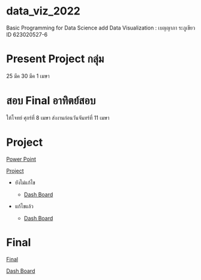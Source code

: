 # data_viz_2022
Basic Programming for Data Science add Data Visualization : เบญญาภา ระภูเขียว ID 623020527-6


# Present Project กลุ่ม
25 มีค 30 มีค 1 เมษา 

# สอบ Final อาทิตย์สอบ 
ให้โจทย์ ศุกร์ที่ 8 เมษา ส่งงานก่อนวันจันทร์ที่ 11 เมษา


# Project

   [Power Point](https://github.com/Benza1611/data_viz_2022/blob/main/FINAL%20PROJECT.pdf)

   
   [Project](https://github.com/Benza1611/data_viz_2022/blob/main/Project.ipynb)
    
    
* ยังไม่แก้ไข


    * [Dash Board](https://datastudio.google.com/reporting/a17e860f-a275-4232-9ae6-55082ee9cdfc/page/Y7ooC)


* แก้ไขแล้ว 

    * [Dash Board](https://datastudio.google.com/reporting/7bb276d8-72df-49a9-9fd2-e491f1214d71/page/qW9pC?fbclid=IwAR0qprBnRFdkDEjgwYPACJ6cBwS0mORJfUv4vxJTjMKOuA0rcXk4AOo6tQQ)


# Final


[Final](https://github.com/Benza1611/data_viz_2022/blob/main/Final_2022.ipynb)
    

[Dash Board](https://datastudio.google.com/reporting/eb2a3c71-69ff-41fa-8e03-a1a7da745a4a/page/OIEqC?fbclid=IwAR1kzD_saDd0jy3EzNzjoXfl8Aa_K6Snp1hqGJp4mKWaCpQhvbdbcfbZAA8)



